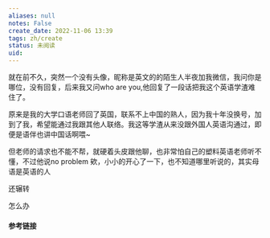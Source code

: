 ```yaml
---
aliases: null
notes: False
create_date: 2022-11-06 13:39
tags: zh/create
status: 未阅读 
uid: 
---
```


就在前不久，突然一个没有头像，昵称是英文的的陌生人半夜加我微信，我问你是哪位，没有回复，后来我又问who are you,他回复了一段话把我这个英语学渣难住了。


原来是我的大学口语老师回了英国，联系不上中国的熟人，因为我十年没换号，加到了我，希望能通过我跟其他人联络。我这等学渣从来没跟外国人英语沟通过，即便是语伴也讲中国话啊喂~

但老师的请求也不能不帮，就硬着头皮跟他聊，也非常怕自己的塑料英语老师听不懂，不过他说no problem 欸，小小的开心了一下，也不知道哪里听说的，其实母语是英语的人

还辗转

怎么办


#### 参考链接

